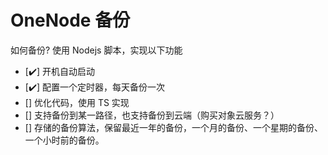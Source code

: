 # OneNode 备份

如何备份?
使用 Nodejs 脚本，实现以下功能
- [✔️] 开机自动启动
- [✔️] 配置一个定时器，每天备份一次
- [] 优化代码，使用 TS 实现
- [] 支持备份到某一路径，也支持备份到云端（购买对象云服务？）
- [] 存储的备份算法，保留最近一年的备份，一个月的备份、一个星期的备份、一个小时前的备份。